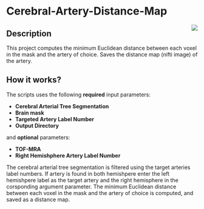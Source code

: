 # Cerebral-Artery-Distance-Map
<img align="right" src="https://github.com/fetouh15/Cerebral-Artery-Distance-Map/assets/38469694/cfce0842-a735-48d6-ae9e-0d04f6e0e42f"> 

## Description
This project computes the minimum Euclidean distance between each voxel in the mask and the artery of choice.
Saves the distance map (nifti image) of the artery.
## How it works?

The scripts uses the following **required** input parameters:
 + **Cerebral Arterial Tree Segmentation**
 + **Brain mask**
 + **Targeted Artery Label Number**
 + **Output Directory**  
  
  and **optional** parameters:
 + **TOF-MRA**
 + **Right Hemishphere Artery Label Number** 

The cerebral arterial tree segmentation is filtered using the target arteries label numbers. If artery is found in both hemishpere enter the left hemishpere label as the target artery and the right hemisphere in the corsponding argument parameter. The minimum Euclidean distance between each voxel in the mask and the artery of choice is computed, and saved as a distance map.
